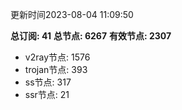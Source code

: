 更新时间2023-08-04 11:09:50

**总订阅: 41**
**总节点: 6267**
**有效节点: 2307**
- v2ray节点: 1576
- trojan节点: 393
- ss节点: 317
- ssr节点: 21
